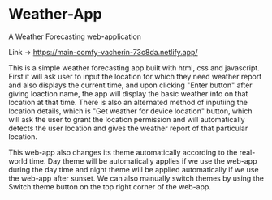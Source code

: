 # Weather-App
A Weather Forecasting web-application

Link -> https://main-comfy-vacherin-73c8da.netlify.app/

 This is a simple weather forecasting app built with html, css and javascript.
 First it will ask user to input the location for which they need weather report and 
 also displays the current time, and upon clicking "Enter button" after giving loaction 
 name, the app will display the basic weather info on that location at that time. There 
 is also an alternated method of inputiing the location details, which is "Get weather 
 for device location" button, which will ask the user to grant the location permission 
 and will automatically detects the user location and gives the weather report of that 
 particular location.

 This web-app also changes its theme automatically according to the real-world time. Day 
 theme will be automatically applies if we use the web-app during the day time and night 
 theme will be applied automatically if we use the web-app after sunset. We can also manually 
 switch themes by using the Switch theme button on the top right corner of the web-app.
